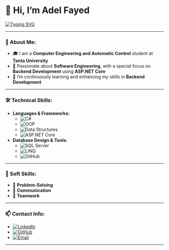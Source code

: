 # 👋 Hi, I’m Adel Fayed

[![Typing SVG](https://readme-typing-svg.demolab.com?font=Fira+Code&pause=1000&color=F7A400&width=435&lines=Computer+Engineering+Student;Asp.Net+Core+%7C+C%23+Specialist)](https://git.io/typing-svg)

---

### 👀 About Me:
- 🎓 I am a **Computer Engineering and Automatic Control** student at **Tanta University**
- 🚀 Passionate about **Software Engineering**, with a special focus on **Backend Development** using **ASP.NET Core**
- 🌱 I’m continuously learning and enhancing my skills in **Backend Development**

---

### 🛠️ Technical Skills:
- **Languages & Frameworks:**
  - ![C#](https://img.shields.io/badge/-C%23-239120?logo=c-sharp&logoColor=white&style=flat-square)
  - ![OOP](https://img.shields.io/badge/-Object%20Oriented%20Programming-007ACC?style=flat-square)
  - ![Data Structures](https://img.shields.io/badge/-Data%20Structures%20%26%20Algorithms-FFA500?style=flat-square)
  - ![ASP.NET Core](https://img.shields.io/badge/-ASP.NET%20Core-5C2D91?logo=.net&logoColor=white&style=flat-square)
- **Database Design & Tools:**
  - ![SQL Server](https://img.shields.io/badge/-SQL%20Server-CC2927?logo=microsoft-sql-server&logoColor=white&style=flat-square)
  - ![LINQ](https://img.shields.io/badge/-LINQ-0078D7?style=flat-square)
  - ![GitHub](https://img.shields.io/badge/-GitHub-181717?logo=github&logoColor=white&style=flat-square)

---

### 🤝 Soft Skills:
- 🧠 **Problem-Solving**
- 💬 **Communication**
- 👥 **Teamwork**

---

### 📫 Contact Info:
- [![LinkedIn](https://img.shields.io/badge/-LinkedIn-0077B5?logo=linkedin&logoColor=white&style=flat-square)](https://www.linkedin.com/in/adel-fayed-b976982b0?utm_source=share&utm_campaign=share_via&utm_content=profile&utm_medium=android_app)
- [![GitHub](https://img.shields.io/badge/-GitHub-181717?logo=github&logoColor=white&style=flat-square)](https://github.com/Adel627)
- [![Email](https://img.shields.io/badge/-Email-D14836?logo=gmail&logoColor=white&style=flat-square)](mailto:fayedadel627@gmail.com)


---

<!---
Adel627/Adel627 is a ✨ special ✨ repository because its `README.md` appears on your GitHub profile.
You can click the Preview link to take a look at your changes.
--->

